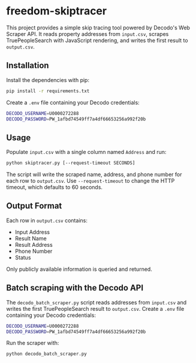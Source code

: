 # freedom-skiptracer

This project provides a simple skip tracing tool powered by Decodo's Web Scraper API. It reads property addresses from `input.csv`, scrapes TruePeopleSearch with JavaScript rendering, and writes the first result to `output.csv`.

## Installation

Install the dependencies with pip:

```bash
pip install -r requirements.txt
```

Create a `.env` file containing your Decodo credentials:

```bash
DECODO_USERNAME=U0000272288
DECODO_PASSWORD=PW_1afbd74549ff7a4df66653256a992f20b
```

## Usage

Populate `input.csv` with a single column named `Address` and run:

```bash
python skiptracer.py [--request-timeout SECONDS]
```

The script will write the scraped name, address, and phone number for each row to `output.csv`.
Use `--request-timeout` to change the HTTP timeout, which defaults to 60 seconds.

## Output Format

Each row in `output.csv` contains:

- Input Address
- Result Name
- Result Address
- Phone Number
- Status

Only publicly available information is queried and returned.

## Batch scraping with the Decodo API

The `decodo_batch_scraper.py` script reads addresses from `input.csv` and writes the first
TruePeopleSearch result to `output.csv`. Create a `.env` file containing your
Decodo credentials:

```bash
DECODO_USERNAME=U0000272288
DECODO_PASSWORD=PW_1afbd74549ff7a4df66653256a992f20b
```

Run the scraper with:

```bash
python decodo_batch_scraper.py
```

